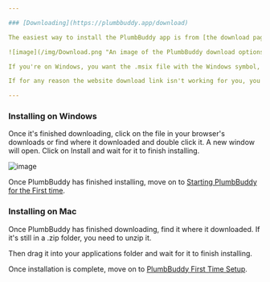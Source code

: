 ```yaml
---

### [Downloading](https://plumbbuddy.app/download)

The easiest way to install the PlumbBuddy app is from [the download page](https://plumbbuddy.app/download). There, the website will make a pretty good guess about which version you need, but you can pick another version if it guesses wrong. The one at the top is the one you'll want most of the time.

![image](/img/Download.png "An image of the PlumbBuddy download options, with the Windows download at the top and the Mac download under Other Options at the bottom")

If you're on Windows, you want the .msix file with the Windows symbol, and if you're on a Mac, you want the .zip file with the 'mac os' symbol. Click on the one that's right for you and download it.

If for any reason the website download link isn't working for you, you can also download PlumbBuddy from GitHub. You can get the latest version [here](https://github.com/Llama-Logic/PlumbBuddy/releases/latest). Scroll to the bottom of the page, and download the .msix file if you're on Windowsor the .zip file if you're on Mac.

---
```


### Installing on Windows

Once it's finished downloading, click on the file in your browser's downloads or find where it downloaded and double click it. A new window will open. Click on Install and wait for it to finish installing.

![image](/img/InstallationWindow.png "The installation window for PlumbBuddy, listing the publisher, version, source, and capabilities, with the Launch When Ready box checked and Install and Cancel buttons to the right")

Once PlumbBuddy has finished installing, move on to [Starting PlumbBuddy for the First time](https://plumbbuddy.app/text-guides/casual-onboarding).

### Installing on Mac

Once PlumbBuddy has finished downloading, find it where it downloaded. If it's still in a .zip folder, you need to unzip it.

Then drag it into your applications folder and wait for it to finish installing.

Once installation is complete, move on to [PlumbBuddy First Time Setup](https://plumbbuddy.app/text-guides/casual-onboarding).